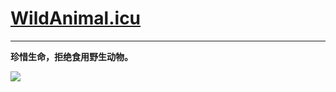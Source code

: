 # [WildAnimal.icu](https://github.com/lushuyu/WildAnimal.icu)

---

**珍惜生命，拒绝食用野生动物。**

![](https://cyaron.oss-cn-hangzhou.aliyuncs.com/img/20200221195220.jpg)